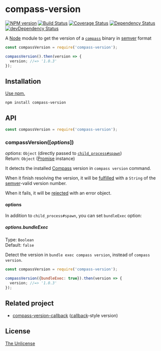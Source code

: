 # compass-version

[![NPM version](https://img.shields.io/npm/v/compass-version.svg)](https://www.npmjs.com/package/compass-version)
[![Build Status](https://travis-ci.org/shinnn/compass-version.svg?branch=master)](https://travis-ci.org/shinnn/compass-version)
[![Coverage Status](https://img.shields.io/coveralls/shinnn/compass-version.svg)](https://coveralls.io/r/shinnn/compass-version)
[![Dependency Status](https://david-dm.org/shinnn/compass-version.svg)](https://david-dm.org/shinnn/compass-version)
[![devDependency Status](https://david-dm.org/shinnn/compass-version/dev-status.svg)](https://david-dm.org/shinnn/compass-version#info=devDependencies)

A [Node](https://nodejs.org/) module to get the version of a [`compass`](http://compass-style.org/help/documentation/command-line/) binary in [semver](http://semver.org/) format

```javascript
const compassVersion = require('compass-version');

compassVersion().then(version => {
  version; //=> '1.0.3'
});
```

## Installation

[Use npm.](https://docs.npmjs.com/cli/install)

```
npm install compass-version
```

## API

```javascript
const compassVersion = require('compass-version');
```

### compassVersion([*options*])

*options*: `Object` (directly passed to [`child_process#spawn`](https://nodejs.org/api/child_process.html#child_process_child_process_spawn_command_args_options))  
Return: `Object` ([Promise](https://promisesaplus.com/) instance)

It detects the installed [Compass](http://compass-style.org/) version in `compass version` command.

When it finish resolving the version, it will be [fulfilled](https://promisesaplus.com/#point-26) with a `String` of the [semver](https://github.com/npm/node-semver)-valid version number.

When it fails, it will be [rejected](https://promisesaplus.com/#point-30) with an error object.

#### options

In addition to `child_process#spawn`, you can set `bundleExec` option:

##### options.bundleExec

Type: `Boolean`  
Default: `false`

Detect the version in `bundle exec compass version`, instead of `compass version`.

```javascript
const compassVersion = require('compass-version');

compassVersion({bundleExec: true}).then(version => {
  version; //=> '1.0.3'
});
```

## Related project

* [compass-version-callback](https://github.com/shinnn/compass-version-callback) ([callback](http://thenodeway.io/posts/understanding-error-first-callbacks/)-style version)

## License

[The Unlicense](./LICENSE)
